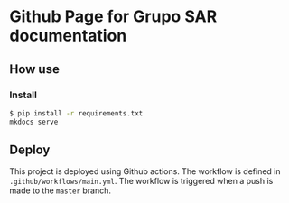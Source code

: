 # Github Page for Grupo SAR documentation

## How use

### Install

```bash
$ pip install -r requirements.txt
mkdocs serve
```

## Deploy

This project is deployed using Github actions. The workflow is defined in `.github/workflows/main.yml`. The workflow is triggered when a push is made to the `master` branch.
